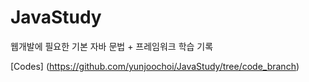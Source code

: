 # JavaStudy

  웹개발에 필요한 기본 자바 문법 + 프레임워크 학습 기록

[Codes] (https://github.com/yunjoochoi/JavaStudy/tree/code_branch)
